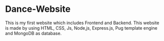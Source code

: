 # Dance-Website
This is my first website which includes Frontend and Backend. This website is made by using HTML, CSS, Js, Node,js, Express.js, Pug template engine and MongoDB as database. 
